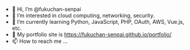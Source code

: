 - 👋 Hi, I’m @fukuchan-senpai
- 👀 I’m interested in cloud computing, networking, security.
- 🌱 I’m currently learning Python, JavaScript, PHP, OAuth, AWS, Vue.js, etc.
- 💞️ My portfolio site is https://fukuchan-senpai.github.io/portfolio/
- 📫 How to reach me ...

<!---
fukuchan-senpai/fukuchan-senpai is a ✨ special ✨ repository because its `README.md` (this file) appears on your GitHub profile.
You can click the Preview link to take a look at your changes.
--->
